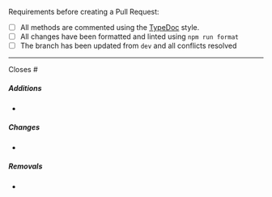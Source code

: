 Requirements before creating a Pull Request:
- [ ] All methods are commented using the [TypeDoc](http://typedoc.org/guides/doccomments/) style.
- [ ] All changes have been formatted and linted using `npm run format`
- [ ] The branch has been updated from `dev` and all conflicts resolved
---

Closes #

##### Additions
- 

##### Changes
- 

##### Removals
- 


